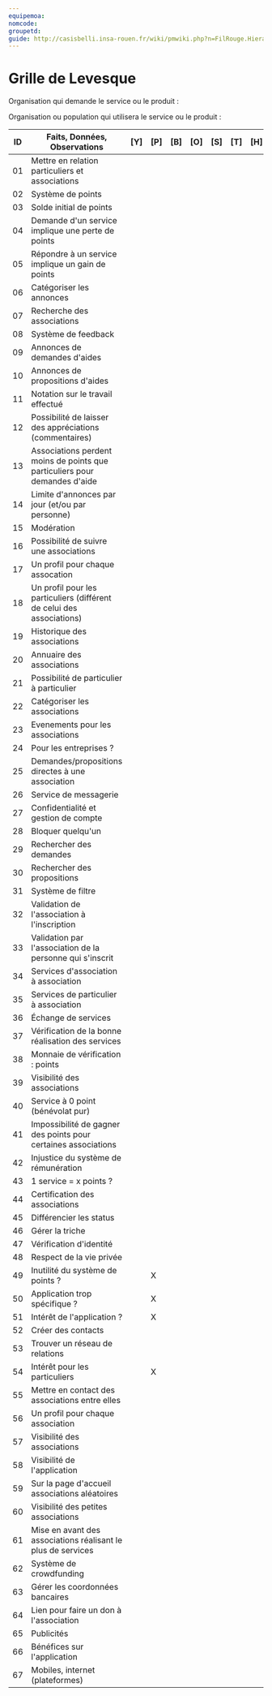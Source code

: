 ```yaml
---
equipemoa: 
nomcode: 
groupetd: 
guide: http://casisbelli.insa-rouen.fr/wiki/pmwiki.php?n=FilRouge.HierachiserBesoins
---
```


# Grille de Levesque

Organisation qui demande le service ou le produit : 

Organisation ou population qui utilisera le service ou le produit : 

| ID | Faits, Données, Observations | [Y] | [P] | [B] | [O] | [S] | [T] | [H] | [R] |
|----|------------------------------|----------|----------|--------|-------------|----------|----------|-----------|------------|
| 01 | Mettre en relation particuliers et associations                            |          |          |        |             |          |          |           |            |
| 02 | Système de points                             |          |          |        |             |          |          |           |            |
| 03 | Solde initial de points                             |          |          |        |             |          |          |           |            |
| 04 | Demande d'un service implique une perte de points                             |          |          |        |             |          |          |           |            |
| 05 | Répondre à un service implique un gain de points                             |          |          |        |             |          |          |           |            |
| 06 | Catégoriser les annonces                             |          |          |        |             |          |          |           |            |
| 07 | Recherche des associations                             |          |          |        |             |          |          |           |            |
| 08 | Système de feedback                             |          |          |        |             |          |          |           |            |
| 09 | Annonces de demandes d'aides                              |          |          |        |             |          |          |           |            |
| 10 | Annonces de propositions d'aides  |          |          |        |             |          |          |           |            |
| 11 | Notation sur le travail effectué  |          |          |        |             |          |          |           |            |
| 12 | Possibilité de laisser des appréciations (commentaires)  |          |          |        |             |          |          |           |            |
| 13 | Associations perdent moins de points que particuliers pour demandes d'aide |          |          |        |             |          |          |           |            |
| 14 | Limite d'annonces par jour (et/ou par personne)                             |          |          |        |             |          |          |           |            |
| 15 | Modération                             |          |          |        |             |          |          |           |            |
| 16 | Possibilité de suivre une associations                             |          |          |        |             |          |          |           |            |
| 17 | Un profil pour chaque assocation                             |          |          |        |             |          |          |           |            |
| 18 | Un profil pour les particuliers (différent de celui des associations)                             |          |          |        |             |          |          |           |            |
| 19 | Historique des associations                             |          |          |        |             |          |          |           |            |
| 20 | Annuaire des associations                             |          |          |        |             |          |          |           |            |
| 21 | Possibilité de particulier à particulier                             |          |          |        |             |          |          |           |            |
| 22 | Catégoriser les associations                             |          |          |        |             |          |          |           |            |
| 23 | Evenements pour les associations                             |          |          |        |             |          |          |           |            |
| 24 | Pour les entreprises ?                             |          |          |        |             |          |          |           |            |
| 25 | Demandes/propositions directes à une association                             |          |          |        |             |          |          |           |            |
| 26 | Service de messagerie                             |          |          |        |             |          |          |           |            |
| 27 | Confidentialité et gestion de compte                             |          |          |        |             |          |          |           |            |
| 28 | Bloquer quelqu'un                             |          |          |        |             |          |          |           |            |
| 29 | Rechercher des demandes                             |          |          |        |             |          |          |           |            |
| 30 | Rechercher des propositions                             |          |          |        |             |          |          |           |            |
| 31 | Système de filtre                             |          |          |        |             |          |          |           |            |
| 32 | Validation de l'association à l'inscription                             |          |          |        |             |          |          |           |            |
| 33 | Validation par l'association de la personne qui s'inscrit                             |          |          |        |             |          |          |           |            |
| 34 | Services d'association à association                             |          |          |        |             |          |          |           |            |
| 35 | Services de particulier à association                             |          |          |        |             |          |          |           |            |
| 36 | Échange de services                             |          |          |        |             |          |          |           |            |
| 37 | Vérification de la bonne réalisation des services                             |          |          |        |             |          |          |           |            |
| 38 | Monnaie de vérification : points                             |          |          |        |             |          |          |           |            |
| 39 | Visibilité des associations                             |          |          |        |             |          |          |           |            |
| 40 | Service à 0 point (bénévolat pur)                             |          |          |        |             |          |          |           |            |
| 41 | Impossibilité de gagner des points pour certaines associations                             |          |          |        |             |          |          |           |            |
| 42 | Injustice du système de rémunération                             |          |          |        |             |          |          |           |            |
| 43 | 1 service = x points ?                             |          |          |        |             |          |          |           |            |
| 44 | Certification des associations                             |          |          |        |             |          |          |           |            |
| 45 | Différencier les status                             |          |          |        |             |          |          |           |            |
| 46 | Gérer la triche                             |          |          |        |             |          |          |           |            |
| 47 | Vérification d'identité                             |          |          |        |             |          |          |           |            |
| 48 | Respect de la vie privée                             |          |          |        |             |          |          |           |            |
| 49 | Inutilité du système de points ?                             |          |     X     |        |             |          |          |           |            |
| 50 | Application trop spécifique ?                             |          |     X     |        |             |          |          |           |            |
| 51 | Intérêt de l'application ?                             |          |     X     |        |             |          |          |           |            |
| 52 | Créer des contacts                             |          |          |        |             |          |          |           |            |
| 53 | Trouver un réseau de relations                             |          |          |        |             |          |          |           |            |
| 54 | Intérêt pour les particuliers                             |          |     X     |        |             |          |          |           |            |
| 55 | Mettre en contact des associations entre elles                             |          |          |        |             |          |          |           |            |
| 56 | Un profil pour chaque association                             |          |          |        |             |          |          |           |            |
| 57 | Visibilité des associations                             |          |          |        |             |          |          |           |            |
| 58 | Visibilité de l'application                             |          |          |        |             |          |          |           |            |
| 59 | Sur la page d'accueil associations aléatoires                             |          |          |        |             |          |          |           |            |
| 60 | Visibilité des petites associations                             |          |          |        |             |          |          |           |            |
| 61 | Mise en avant des associations réalisant le plus de services                             |          |          |        |             |          |          |           |            |
| 62 | Système de crowdfunding                             |          |          |        |             |          |          |           |            |
| 63 | Gérer les coordonnées bancaires                             |          |          |        |             |          |          |           |            |
| 64 | Lien pour faire un don à l'association                             |          |          |        |             |          |          |           |            |
| 65 | Publicités                             |          |          |        |             |          |          |           |            |
| 66 | Bénéfices sur l'application                             |          |          |        |             |          |          |           |            |
| 67 | Mobiles, internet (plateformes)                             |          |          |        |             |          |          |           |            |
